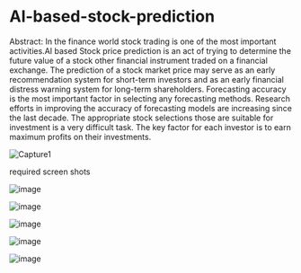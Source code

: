# AI-based-stock-prediction
Abstract: In the finance world stock trading is one of the most important activities.AI based Stock price prediction is an act of trying to determine the future value of a stock other financial instrument traded on a financial exchange. The prediction of a stock market price may serve as an early recommendation system for short-term investors and as an early financial distress warning system for long-term shareholders. Forecasting accuracy is the most important factor in selecting any forecasting methods. Research efforts in improving the accuracy of forecasting models are increasing since the last decade. The appropriate stock selections those are suitable for investment is a very difficult task. The key factor for each investor is to earn maximum profits on their investments.


![Capture1](https://user-images.githubusercontent.com/70426630/146147098-176e7043-c0bf-44bd-98fe-83823005a452.PNG)


required screen shots

![image](https://user-images.githubusercontent.com/70426630/146180180-49fc2056-b8b0-4a67-b60b-b57823805229.png)


![image](https://user-images.githubusercontent.com/70426630/146180385-33064c00-6573-4ea1-8ad2-a4cc6e715f67.png)


![image](https://user-images.githubusercontent.com/70426630/146180934-339f9233-fdcf-49a0-99e4-d3eb871a147b.png)


![image](https://user-images.githubusercontent.com/70426630/146181007-643883e9-832d-450e-a6ec-c3797d25dfdf.png)

![image](https://user-images.githubusercontent.com/70426630/146181140-3e90aead-725b-4334-a240-e580d24423c8.png)

